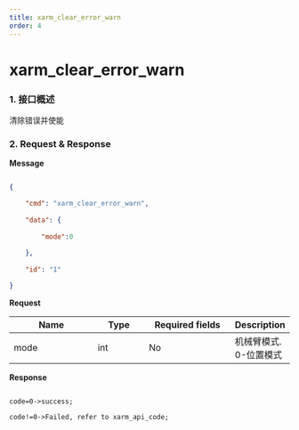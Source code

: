 ```yaml
---
title: xarm_clear_error_warn
order: 4
---
```

# xarm\_clear\_error\_warn



### 1. 接口概述



清除错误并使能



### 2. Request & Response


**Message**

```json

{

    "cmd": "xarm_clear_error_warn",
    
    "data": {
    
        "mode":0
    
    },
    
    "id": "1"

}

```


**Request**

<table data-full-width="true"><thead><tr><th width="142">Name</th><th width="79">Type</th><th width="144">Required fields</th><th>Description</th></tr></thead><tbody><tr><td>mode</td><td>int</td><td>No</td><td>机械臂模式. 0-位置模式</td></tr></tbody></table>



**Response**

```

code=0->success;

code!=0->Failed, refer to xarm_api_code;

```

